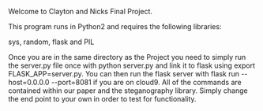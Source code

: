 Welcome to Clayton and Nicks Final Project.

This program runs in Python2 and requires the following libraries:

sys, random, flask and PIL



Once you are in the same directory as the Project you need to simply run the server.py file once with python server.py and link it to flask using export FLASK_APP=server.py. You can then run the flask server with flask run --host=0.0.0.0 --port=8081 if you are on cloud9. All of the commands are contained within our paper and the steganography library. Simply change the end point to your own in order to test for functionality.